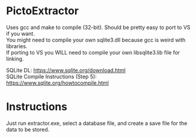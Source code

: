 # PictoExtractor
Uses gcc and make to compile (32-bit). Should be pretty easy to port to VS if you want.   
You might need to compile your own sqlite3.dll because gcc is weird with libraries.   
If porting to VS you WILL need to compile your own libsqlite3.lib file for linking.  
  
SQLite DL: https://www.sqlite.org/download.html  
SQLite Compile Instructions (Step 5): https://www.sqlite.org/howtocompile.html
  
  
# Instructions
Just run extractor.exe, select a database file, and create a save file for the data to be stored.
